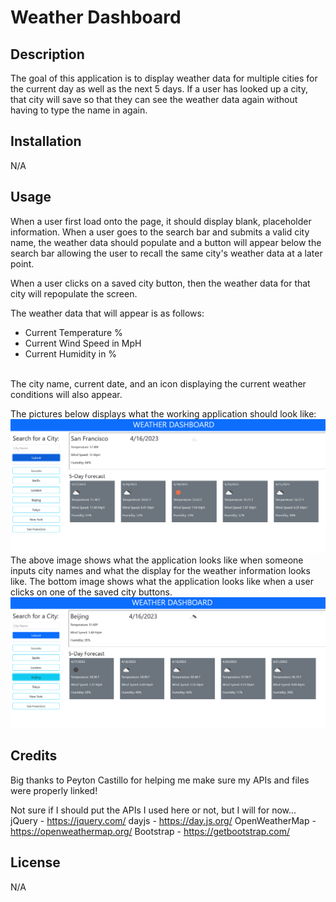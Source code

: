 # Weather Dashboard

## Description

The goal of this application is to display weather data for multiple cities for the current day as well as the next 5 days. If a user has looked up a city, that city will save so that they can see the weather data again without having to type the name in again.

## Installation

N/A

## Usage

When a user first load onto the page, it should display blank, placeholder information. When a user goes to the search bar and submits a valid city name, the weather data should populate and a button will appear below the search bar allowing the user to recall the same city's weather data at a later point. <br/>

When a user clicks on a saved city button, then the weather data for that city will repopulate the screen. <br/>

The weather data that will appear is as follows:
- Current Temperature %
- Current Wind Speed in MpH
- Current Humidity in %
<br/>
The city name, current date, and an icon displaying the current weather conditions will also appear. <br/>

The pictures below displays what the working application should look like: <br/>
![WeatherDashboardNormal](./assests/images/weatherDashboard1.png) <br/>
The above image shows what the application looks like when someone inputs city names and what the display for the weather information looks like. The bottom image shows what the application looks like when a user clicks on one of the saved city buttons.
![WeatherDashboardRecall](./assests/images/weatherDashboard2.png) <br/>


## Credits

Big thanks to Peyton Castillo for helping me make sure my APIs and files were properly linked!

Not sure if I should put the APIs I used here or not, but I will for now...
jQuery - https://jquery.com/
dayjs - https://day.js.org/
OpenWeatherMap - https://openweathermap.org/
Bootstrap - https://getbootstrap.com/

## License

N/A